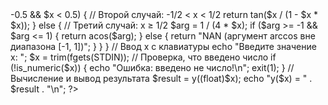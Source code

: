 <?php
function y($x) {
    if ($x <= -0.5) {
        // Первый случай: x ≤ -1/2
        $term = pow(3, $x) - pow(abs($x), -$x);
        return -pow($x, 5) + log10(abs($term));
    } elseif ($x > -0.5 && $x < 0.5) {
        // Второй случай: -1/2 < x < 1/2
        return tan($x / (1 - $x * $x));
    } else {
        // Третий случай: x ≥ 1/2
        $arg = 1 / (4 * $x);
        if ($arg >= -1 && $arg <= 1) {
            return acos($arg);
        } else {
            return "NAN (аргумент arccos вне диапазона [-1, 1])";
        }
    }
}

// Ввод x с клавиатуры
echo "Введите значение x: ";
$x = trim(fgets(STDIN));

// Проверка, что введено число
if (!is_numeric($x)) {
    echo "Ошибка: введено не число!\n";
    exit(1);
}

// Вычисление и вывод результата
$result = y((float)$x);
echo "y($x) = " . $result . "\n";
?>
